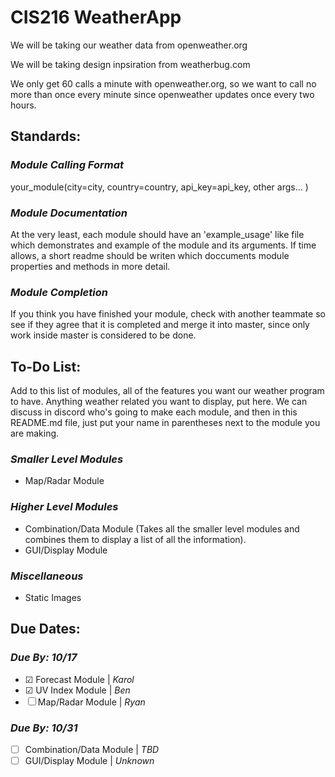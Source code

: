 # **CIS216 WeatherApp**

We will be taking our weather data from openweather.org

We will be taking design inpsiration from weatherbug.com

We only get 60 calls a minute with openweather.org, so we want to call no more than once every minute since openweather updates once every two hours.

## **Standards**:

### *Module Calling Format*
your_module(city=city, country=country, api_key=api_key, other args... ) 

### *Module Documentation*
At the very least, each module should have an 'example_usage' like file which demonstrates and example of the module and its arguments.
If time allows, a short readme should be writen which doccuments module properties and methods in more detail.

### *Module Completion*
If you think you have finished your module, check with another teammate so see if they agree that it is completed and merge it into master, since only work inside master is considered to be done.



## **To-Do List**:

Add to this list of modules, all of the features you want our weather program to have. Anything weather related you want to display, put here.
We can discuss in discord who's going to make each module, and then in this README.md file, just put your name in parentheses next to the module you are making.

### *Smaller Level Modules*
* Map/Radar Module

### *Higher Level Modules*
* Combination/Data Module (Takes all the smaller level modules and combines them to display a list of all the information).
* GUI/Display Module

### *Miscellaneous*
* Static Images

## **Due Dates**:

### *Due By: 10/17*
* ☑ Forecast Module | *Karol*
* ☑ UV Index Module | *Ben*
* ☐ Map/Radar Module | *Ryan*

### *Due By: 10/31*
* ☐ Combination/Data Module | *TBD*
* ☐ GUI/Display Module | *Unknown*
